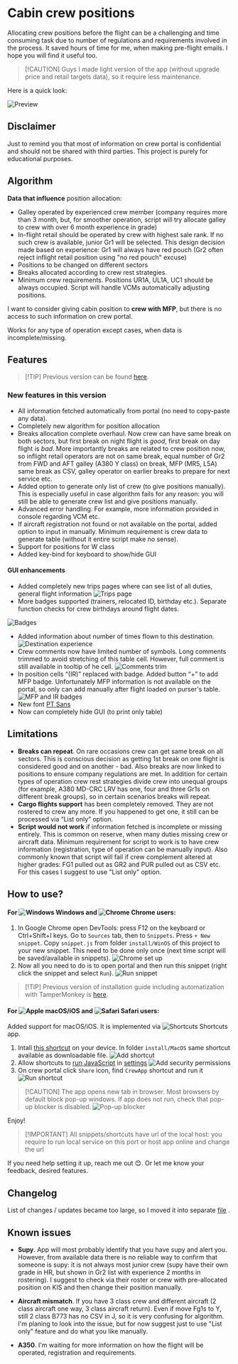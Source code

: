 # Cabin crew positions

Allocating crew positions before the flight can be a challenging and time consuming task due to number of regulations and requirements involved in the process. It saved hours of time for me, when making pre-flight emails. I hope you will find it useful too.

>
> [!CAUTION]
> Guys I made light version of the app (without upgrade price and retail targets data), so it require less maintenance.

Here is a quick look:

![Preview](screenshots/scr10.gif)

## Disclaimer

Just to remind you that most of information on crew portal is confidential and should not be shared with third parties. This project is purely for educational purposes. 

## Algorithm

__Data that influence__ position allocation:

* Galley operated by experienced crew member (company requires more than 3 month, but, for smoother operation, script will try allocate galley to crew with over 6 month experience in grade)
* In-flight retail should be operated by crew with highest sale rank. If no such crew is available, junior Gr1 will be selected. This design decision made based on experience: Gr1 will always have red pouch (Gr2 often reject inflight retail position using "no red pouch" excuse)
* Positions to be changed on different sectors
* Breaks allocated according to crew rest strategies.
* Minimum crew requirements. Positions UR1A, UL1A, UC1 should be always occupied. Script will handle VCMs automatically adjusting positions.

I want to consider giving cabin position to __crew with MFP__, but there is no access to such information on crew portal.

Works for any type of operation except cases, when data is incomplete/missing.

## Features
>
> [!TIP]
> Previous version can be found [here](https://github.com/nevtemu/crew-positions "Crew positions 2").

### New features in this version

* All information fetched automatically from portal (no need to copy-paste any data).
* Completely new algorithm for position allocation
* Breaks allocation complete overhaul. Now crew can have same break on both sectors, but first break on night flight is *good*, first break on day flight is *bad*. More importantly breaks are related to crew position now, so inflight retail  operators are not on same break, equal number of Gr2 from FWD and AFT galley (A380 Y class) on break, MFP (MR5, L5A) same break as CSV, galley operator on earlier breaks to prepare for next service etc.
* Added option to generate only list of crew (to give positions manually). This is especially useful in case algorithm fails for any reason: you will still be able to generate crew list and give positions manually.
* Advanced error handling. For example, more information provided in console regarding VCM etc.
* If aircraft registration not found or not available on the portal, added option to input in manually. Minimum requirement is crew data to generate table (without it entire script make no sense).
* Support for positions for W class
* Added key-bind for keyboard to show/hide GUI

#### GUI enhancements

* Added completely new trips pages where can see list of all duties, general flight information
![Trips page](screenshots/scr1.png)
* More badges supported (trainers, relocated ID, birthday etc.). Separate function checks for crew birthdays around flight dates.

![Badges](screenshots/scr2.png)

* Added information about number of times flown to this destination.
![Destination experience](screenshots/scr3.png)
* Crew comments now have limited number of symbols. Long comments trimmed to avoid stretching of this table cell. However, full comment is still available in tooltip of he cell.
![Comments trim](screenshots/scr4.png)
* In position cells “(IR)” replaced with badge. Added button “+” to add MFP badge. Unfortunately MFP information is not available on the portal, so only can add manually after flight loaded on purser's table.
![MFP and IR badges](screenshots/scr5.png)
* New font [PT Sans](https://www.paratype.com/collections/pt/44157 "PT Sans")
* Now can completely hide GUI (to print only table)

## Limitations

* __Breaks can repeat__. On rare occasions crew can get same break on all sectors. This is conscious decision as getting 1st break on one flight is considered good and on another - bad. Also breaks are now linked to positions to ensure company regulations are met. In addition for certain types of operation crew rest strategies divide crew into unequal groups (for example, A380 MD-CRC LRV has one, four and three Gr1s on different break groups), so in certain scenarios breaks will repeat.
* __Cargo flights support__ has been completely removed. They are not rostered to crew any more. If you happened to get one, it still can be processed via “List only” option.
* __Script would not work__ if information fetched is incomplete or missing entirely. This is common on reserve, when many duties missing crew or aircraft data. Minimum requirement for script to work is to have crew information (registration, type of operation can be manually input). Also commonly known that script will fail if crew complement altered at higher grades: FG1 pulled out as GR2 and PUR pulled out as CSV etc. For this cases I suggest to use "List only" option.

## How to use?

#### For ![Windows](src/readme-icons/windows.svg) Windows and  ![Chrome](src/readme-icons/chrome.svg) Chrome users:
1. In Google Chrome open DevTools: press F12 on the keyboard or Ctrl+Shift+I keys. Go to `Sources` tab, then to `Snippets`. Press `+ New snippet`. Copy `snippet.js` from folder `install/WinOS` of this project to your new snippet. This need to be done only once (next time script will be saved/available in snippets).
![Chrome set up](screenshots/sc4.png)
2. Now all you need to do is to open portal and then run this snippet (right click the snippet and select `Run`). 
![Run snippet](screenshots/sc5.png)

>
> [!TIP]
> Previous version of installation guide including automatization with TamperMonkey is [here](./install/readme_old.md "Crew positions 2").

#### For ![Apple](src/readme-icons/apple.svg) macOS/iOS and ![Safari](src/readme-icons/safari.svg) Safari users:
Added support for macOS/iOS. It is implemented via ![Shortcuts](src/readme-icons/shortcuts.svg) Shortcuts app. 
1. Intall [this shortcut](https://www.icloud.com/shortcuts/8ad2ce296e1e4c478b1831a3fd354741 "CrewApp Shortcut") on your device. In folder `install/MacOS` same shortcut available as downloadable file. 
![Add shortcut](screenshots/sc1.png)
2. Allow shortcuts to [run JavaScript](https://support.apple.com/en-ca/guide/shortcuts/apdb71a01d93/ios "Run JS  on browser tab") in [settings](https://support.apple.com/en-ca/guide/shortcuts/apdfeb05586f/7.0/ios/17.0 "Apple security settings") 
![Add security permissions](screenshots/sc2.png)
3. On crew portal click `Share` icon, find `CrewApp` shortcut and run it
![Run shortcut](screenshots/sc3.png)

>
> [!CAUTION]
> The app opens new tab in browser. Most browsers by default block pop-up windows. If app does not run, check that pop-up blocker is disabled.
> ![Pop-up blocker](screenshots/sc9.png)

Enjoy!

>
> [!IMPORTANT]
> All snippets/shortcuts have url of the local host: you require to run local service on this port or host app online and change the url

If you need help setting it up, reach me out 😊. Or let me know your feedback, desired features.

## Changelog

List of changes / updates became too large, so I moved it into separate [file](./changelog.md "Changelog") .

## Known issues

* __Supy__. App will most probably identify that you have supy and alert you. However, from available data there is no reliable way to confirm that someone is supy: it is not always most junior crew (supy have their own grade in HR, but shown in Gr2 list with experience 2 months in rostering). I suggest to check via their roster or crew with pre-allocated position on KIS and then change their position manually.

* __Aircraft mismatch__. If you have 3 class crew and different aircraft (2 class aircraft one way, 3 class aircraft return). Even if move Fg1s to Y, still 2 class B773 has no CSV in J, so it is very confusing for algorithm. I'm planing to look into the issue, but for now suggest just to use "List only" feature and do what you like manually.

* __A350__. I'm waiting for more information on how the flight will be operated, registration and requirements.
